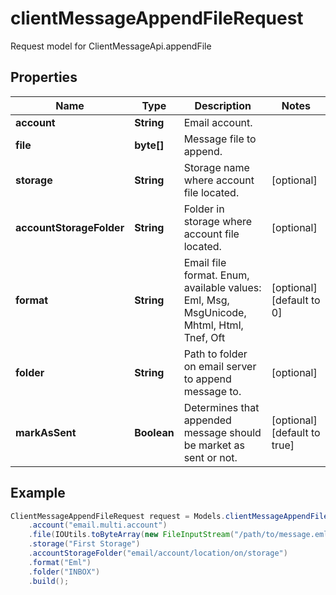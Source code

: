 # clientMessageAppendFileRequest

Request model for ClientMessageApi.appendFile

## Properties

Name | Type | Description | Notes
---- | ---- | ----------- | -----
**account** | **String**| Email account. |
**file** | **byte[]**| Message file to append. |
**storage** | **String**| Storage name where account file located. | [optional]
**accountStorageFolder** | **String**| Folder in storage where account file located. | [optional]
**format** | **String**| Email file format. Enum, available values: Eml, Msg, MsgUnicode, Mhtml, Html, Tnef, Oft | [optional] [default to 0]
**folder** | **String**| Path to folder on email server to append message to. | [optional]
**markAsSent** | **Boolean**| Determines that appended message should be market as sent or not. | [optional] [default to true]

## Example
```java
ClientMessageAppendFileRequest request = Models.clientMessageAppendFileRequest()
    .account("email.multi.account")
    .file(IOUtils.toByteArray(new FileInputStream("/path/to/message.eml")))
    .storage("First Storage")
    .accountStorageFolder("email/account/location/on/storage")
    .format("Eml")
    .folder("INBOX")
    .build();
```

